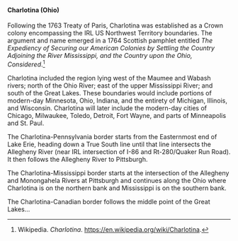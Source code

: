 #### Charlotina (Ohio)

Following the 1763 Treaty of Paris, Charlotina was established as a Crown colony encompassing the IRL US Northwest Territory boundaries. The argument and name emerged in a 1764 Scottish pamphlet entitled _The Expediency of Securing our American Colonies by Settling the Country Adjoining the River Mississippi, and the Country upon the Ohio, Considered_.[^wiki-charlotina]

[^wiki-charlotina]: Wikipedia. _Charlotina_. https://en.wikipedia.org/wiki/Charlotina.

Charlotina included the region lying west of the Maumee and Wabash rivers; north of the Ohio River; east of the upper Mississippi River; and south of the Great Lakes. These boundaries would include portions of modern-day Minnesota, Ohio, Indiana, and the entirety of Michigan, Illinois, and Wisconsin. Charlotina will later include the modern-day cities of Chicago, Milwaukee, Toledo, Detroit, Fort Wayne, and parts of Minneapolis and St. Paul.

The Charlotina-Pennsylvania border starts from the Easternmost end of Lake Erie, heading down a True South line until that line intersects the Allegheny River (near IRL intersection of I-86 and Rt-280/Quaker Run Road). It then follows the Allegheny River to Pittsburgh.

The Charlotina-Mississippi border starts at the intersection of the Allegheny and Monongahela Rivers at Pittsburgh and continues along the Ohio where Charlotina is on the northern bank and Mississippi is on the southern bank.

The Charlotina-Canadian border follows the middle point of the Great Lakes...
